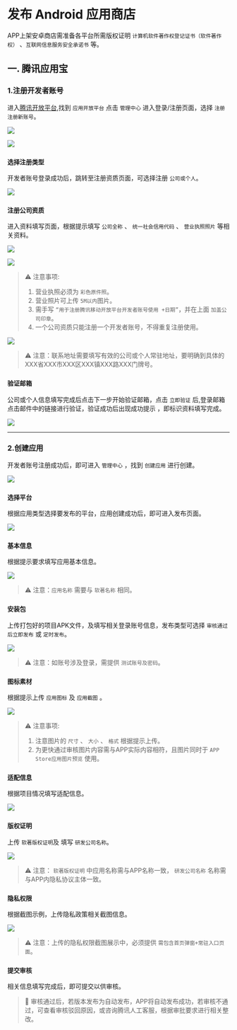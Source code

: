 发布 Android 应用商店
===

APP上架安卓商店需准备各平台所需版权证明 `计算机软件著作权登记证书（软件著作权）` 、`互联网信息服务安全承诺书` 等。

## 一. 腾讯应用宝

### 1.注册开发者账号

进入[腾讯开放平台](https://open.tencent.com/),找到 `应用开放平台` 点击 `管理中心` 进入登录/注册页面，选择 `注册注册新账号`。

![](./img/01.png)<!--rehype:style=max-width: 650px;width: 100%;-->  

![](./img/02.png)<!--rehype:style=max-width: 650px;width: 100%;-->  

### `选择注册类型`<!--rehype:style=color: white; background: #1c7bd0;-->

开发者账号登录成功后，跳转至注册资质页面，可选择注册 `公司或个人`。

![](./img/03.png)<!--rehype:style=max-width: 650px;width: 100%;-->  

### `注册公司资质`<!--rehype:style=color: white; background: #1c7bd0;-->

进入资料填写页面，根据提示填写 `公司全称` 、 `统一社会信用代码` 、 `营业执照照片` 等相关资料。

![](./img/04.png)<!--rehype:style=max-width: 650px;width: 100%;-->

![](./img/05.png)<!--rehype:style=max-width: 650px;width: 100%;-->

> ⚠️ 注意事项:
> 1. 营业执照必须为 `彩色原件照`<!--rehype:style=background: #F08800; color: #fff;-->。
> 2. 营业照片可上传 `5M以内`<!--rehype:style=background: #F08800; color: #fff;-->图片。
> 3. 需手写 `“用于注册腾讯移动开放平台开发者账号使用 +日期”`<!--rehype:style=background: #F08800; color: #fff;-->，并在上面 `加盖公司印章`<!--rehype:style=background: #F08800; color: #fff;-->。
> 4. 一个公司资质只能注册一个开发者账号，不得重复注册使用。
<!--rehype:style=border-left: 8px solid #ffe564;background-color: #ffe56440;padding: 12px 16px;-->

![](./img/06.png)<!--rehype:style=max-width: 650px;width: 100%;-->

> ⚠️ 注意：联系地址需要填写有效的公司或个人常驻地址，要明确到具体的XXX省XXX市XXX区XXX镇XXX路XXX门牌号。
<!--rehype:style=border-left: 8px solid #ffe564;background-color: #ffe56440;padding: 12px 16px;-->

### `验证邮箱 `<!--rehype:style=color: white; background: #1c7bd0;-->

公司或个人信息填写完成后点击下一步开始验证邮箱，点击 `立即验证` 后,登录邮箱点击邮件中的链接进行验证，验证成功后出现成功提示 ，即标识资料填写完成。

![](./img/07.png)<!--rehype:style=max-width: 650px;width: 100%;-->


---
### 2.创建应用

开发者账号注册成功后，即可进入 `管理中心` ，找到 `创建应用` 进行创建。 

![](./img/08.png)<!--rehype:style=max-width: 650px;width: 100%;-->


### `选择平台`<!--rehype:style=color: white; background: #1c7bd0;-->

根据应用类型选择要发布的平台，应用创建成功后，即可进入发布页面。

![](./img/09.png)<!--rehype:style=max-width: 650px;width: 100%;-->

### `基本信息`<!--rehype:style=color: white; background: #1c7bd0;-->

根据提示要求填写应用基本信息。

![](./img/10.png)<!--rehype:style=max-width: 650px;width: 100%;-->

> ⚠️ 注意：`应用名称`<!--rehype:style=background: #F08800; color: #fff;--> 需要与 `软著名称`<!--rehype:style=background: #F08800; color: #fff;--> 相同。
<!--rehype:style=border-left: 8px solid #ffe564;background-color: #ffe56440;padding: 12px 16px;-->

### `安装包`<!--rehype:style=color: white; background: #1c7bd0;-->

上传打包好的项目APK文件，及填写相关登录账号信息，发布类型可选择 `审核通过后立即发布` 或 `定时发布`。

![](./img/11.png)<!--rehype:style=max-width: 650px;width: 100%;-->

> ⚠️ 注意：如账号涉及登录，需提供 `测试账号及密码`<!--rehype:style=background: #F08800; color: #fff;-->。
<!--rehype:style=border-left: 8px solid #ffe564;background-color: #ffe56440;padding: 12px 16px;-->


### `图标素材`<!--rehype:style=color: white; background: #1c7bd0;-->

根据提示上传 `应用图标` 及 `应用截图` 。

![](./img/12.png)<!--rehype:style=max-width: 650px;width: 100%;-->

> ⚠️ 注意事项:
> 1. 注意图片的 `尺寸` 、 `大小` 、 `格式` 根据提示上传。
> 2. 为更快通过审核图片内容需与APP实际内容相符，且图片同时于 `APP Store应用图片预览` 使用。
<!--rehype:style=border-left: 8px solid #ffe564;background-color: #ffe56440;padding: 12px 16px;-->

### `适配信息`<!--rehype:style=color: white; background: #1c7bd0;-->

根据项目情况填写适配信息。

![](./img/13.png)<!--rehype:style=max-width: 650px;width: 100%;-->
### `版权证明`<!--rehype:style=color: white; background: #1c7bd0;-->

上传 `软著版权证明`及 填写 `研发公司名称`。

![](./img/14.png)<!--rehype:style=max-width: 650px;width: 100%;-->

> ⚠️ 注意： `软著版权证明`<!--rehype:style=background: #F08800; color: #fff;--> 中应用名称需与APP名称一致， `研发公司名称`<!--rehype:style=background: #F08800; color: #fff;--> 名称需与APP内隐私协议主体一致。
<!--rehype:style=border-left: 8px solid #ffe564;background-color: #ffe56440;padding: 12px 16px;-->
### `隐私权限`<!--rehype:style=color: white; background: #1c7bd0;-->

根据截图示例，上传隐私政策相关截图信息。

![](./img/15.png)<!--rehype:style=max-width: 650px;width: 100%;-->

> ⚠️ 注意：上传的隐私权限截图展示中，必须提供 `需包含首页弹窗+常驻入口页面`<!--rehype:style=background: #F08800; color: #fff;-->。
<!--rehype:style=border-left: 8px solid #ffe564;background-color: #ffe56440;padding: 12px 16px;-->

### `提交审核`<!--rehype:style=color: white; background: #1c7bd0;-->

相关信息填写完成后，即可提交以供审核。 

> 🚧  审核通过后，若版本发布为自动发布，APP将自动发布成功，若审核不通过，可查看审核驳回原因，或咨询腾讯人工客服，根据审批要求进行相关整改。
<!--rehype:style=border-left: 8px solid #ffe564;background-color: #ffe56440;padding: 12px 16px;-->